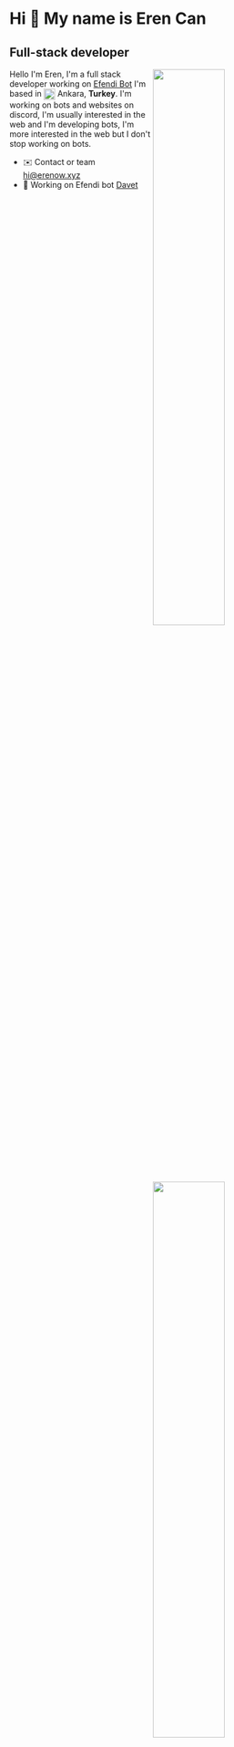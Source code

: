 Hi 👋 My name is Eren Can
===========================

Full-stack developer
--------------------

<img width="50%" align="right" src="https://github-widgetbox.vercel.app/api/profile?username=erenow&data=followers,repositories,stars,commits&theme=darkmode">
<img width="50%" height="1px" align="right" src="https://i.imgur.com/DkKayja.png">
<img width="50%" align="right" src="https://github-widgetbox.vercel.app/api/skills?languages=js,kotlin,html,css,nodejs,java,php&theme=darkmode">

Hello I'm Eren, I'm a full stack developer working on [Efendi Bot](@efendibot.xyz)
I'm based in <img width="20" height="20" align="center" src="https://i.imgur.com/ff547ZT.png"> Ankara, **Turkey**. I'm working on bots and websites on discord, I'm usually interested in the web and I'm developing bots, I'm more interested in the web but I don't stop working on bots.

- ✉️ Contact or team [hi@erenow.xyz](mailto:hi@erenow.xyz)
- 🚀 Working on Efendi bot [Davet](efendibot.xyz)


